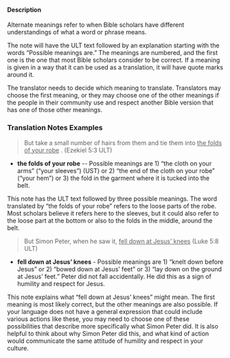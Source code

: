 
#### Description

Alternate meanings refer to when Bible scholars have different understandings of what a word or phrase means.

The note will have the ULT text followed by an explanation starting with the words “Possible meanings are.” The meanings are numbered, and the first one is the one that most Bible scholars consider to be correct. If a meaning is given in a way that it can be used as a translation, it will have quote marks around it.

The translator needs to decide which meaning to translate. Translators may choose the first meaning, or they may choose one of the other meanings if the people in their community use and respect another Bible version that has one of those other meanings.

### Translation Notes Examples

> But take a small number of hairs from them and tie them into <u> the folds of your robe</u> . (Ezekiel 5:3 ULT)

* **the folds of your robe** -- Possible meanings are 1) “the cloth on your arms” (“your sleeves”) (UST) or 2) “the end of the cloth on your robe” (“your hem”) or 3) the fold in the garment where it is tucked into the belt.

This note has the ULT text followed by three possible meanings. The word translated by “the folds of your robe” refers to the loose parts of the robe. Most scholars believe it refers here to the sleeves, but it could also refer to the loose part at the bottom or also to the folds in the middle, around the belt.

> But Simon Peter, when he saw it, <u> fell down at Jesus’ knees</u> (Luke 5:8 ULT)

* **fell down at Jesus’ knees** - Possible meanings are 1) “knelt down before Jesus” or 2) “bowed down at Jesus’ feet” or 3) “lay down on the ground at Jesus’ feet.” Peter did not fall accidentally. He did this as a sign of  humility and respect for Jesus.

This note explains what “fell down at Jesus’ knees” might mean. The first meaning is most likely correct, but the other meanings are also possible. If your language does not have a general expression that could include various actions like these, you may need to choose one of these possibilities that describe more specifically what Simon Peter did. It is also helpful to think about why Simon Peter did this, and what kind of action would communicate the same attitude of humility and respect in your culture.